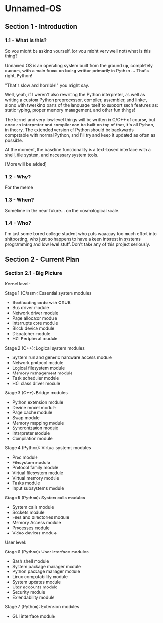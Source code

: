 # Unnamed-OS

## Section 1 - Introduction

### 1.1 - What is this?

So you might be asking yourself, (or you might very well not) what is this thing?

Unnamed OS is an operating system built from the ground up, completely custom, with a main focus on being written primarily in Python ... That's right, Python!

"That's slow and horrible!" you might say.

Well, yeah, if I weren't also rewriting the Python interpreter, as well as writing a custom Python preprocessor, compiler, assembler, and linker, along with tweaking parts of the language itself to support such features as: static typing, proper memory management, and other fun things!

The kernel and very low level things will be written in C/C++ of course, but once an interpreter and compiler can be built on top of that, it's all Python, in theory. The extended version of Python should be backwards compatable with normal Python, and I'll try and keep it updated as often as possible.

At the moment, the baseline functionality is a text-based interface with a shell, file system, and necessary system tools.

[More will be added]

### 1.2 - Why?

For the meme

### 1.3 - When?

Sometime in the near future... on the cosmological scale.

### 1.4 - Who?

I'm just some bored college student who puts waaaaay too much effort into shitposting, who just so happens to have a keen interest in systems programming and low level stuff. Don't take any of this project seriously.

## Section 2 - Current Plan

### Section 2.1 - Big Picture

Kernel level:

Stage 1 (C/asm): Essential system modules
- Bootloading code with GRUB
- Bus driver module
- Network driver module
- Page allocator module
- Interrupts core module
- Block device module
- Dispatcher module
- HCI Peripheral module

Stage 2 (C++): Logical system modules
- System run and generic hardware access module
- Network protocol module
- Logical filesystem module
- Memory management module
- Task scheduler module
- HCI class driver module

Stage 3 (C++): Bridge modules
- Python extension module
- Device model module
- Page cache module
- Swap module
- Memory mapping module
- Syncronization module
- Interpreter module
- Compilation module

Stage 4 (Python): Virtual systems modules
- Proc module
- Filesystem module
- Protocol family module
- Virtual filesystem module
- Virtual memory module
- Tasks module
- Input subsystems module

Stage 5 (Python): System calls modules
- System calls module
- Sockets module
- Files and directories module
- Memory Access module
- Processes module
- Video devices module

User level:

Stage 6 (Python): User interface modules
- Bash shell module
- System package manager module
- Python package manager module
- Linux compatability module
- System updates module
- User accounts module
- Security module
- Extendability module

Stage 7 (Python): Extension modules
- GUI interface module
